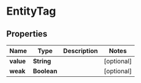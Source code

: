 
# EntityTag

## Properties
Name | Type | Description | Notes
------------ | ------------- | ------------- | -------------
**value** | **String** |  |  [optional]
**weak** | **Boolean** |  |  [optional]



